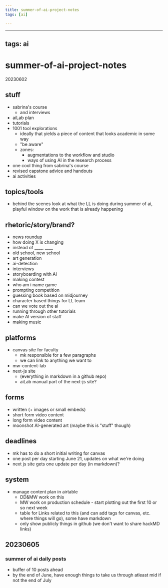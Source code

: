 ```yaml
---
title: summer-of-ai-project-notes
tags: [ai]

---
```


---
tags: ai
---
# summer-of-ai-project-notes
20230602
## stuff
* sabrina's course
    * and interviews
* aiLab plan
* tutorials
* 1001 tool explorations
    * ideally that yields a piece of content that looks academic in some way
    * "be aware"
    * zones:
        * augmentations to the workflow and studio
        * ways of using AI in the research process
* one cool thing from sabrina's course
* revised capstone advice and handouts
* ai activities
## topics/tools
* behind the scenes look at what the LL is doing during summer of ai, playful window on the work that is already happening
## rhetoric/story/brand?
* news roundup
* how doing X is changing
* instead of ____, ____
* old school, new school
* art generation
* ai-detection
* interviews
* storyboarding with AI
* making contest
* who am i name game
* prompting competition
* guessing book based on midjourney
* character based things for LL team
* can we vote out the ai
* running through other tutorials
* make AI version of staff
* making music
## platforms
* canvas site for faculty
    * mk responsible for a few paragraphs
    * we can link to anything we want to
* mw-content-lab
* next-js site
    * (everything in markdown in a github repo)
    * aiLab manual part of the next-js site?
## forms
* written (+ images or small embeds)
* short form video content
* long form video content
* moonshot AI-generated art (maybe this is "stuff" though)
## deadlines
* mk has to do a short initial writing for canvas
* one post per day starting June 21, updates on what we're doing
* next js site gets one update per day (in markdown)?
## system
* manage content plan in airtable
    * DD&MW work on this
    * MW work on production schedule - start plotting out the first 10 or so next week
    * table for Links related to this (and can add tags for canvas, etc. where things will go), some have markdown
    * only show publicly things in github (we don't want to share hackMD links)


## 20230605
### summer of ai daily posts
* buffer of 10 posts ahead
* by the end of June, have enough things to take us through atleast mid if not the end of July